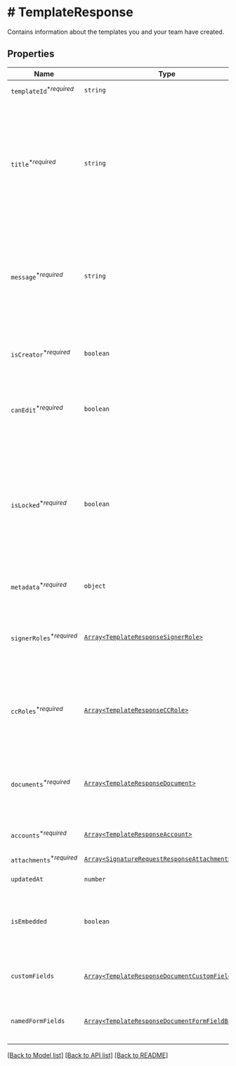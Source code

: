 # # TemplateResponse

Contains information about the templates you and your team have created.

## Properties

Name | Type | Description | Notes
------------ | ------------- | ------------- | -------------
| `templateId`<sup>*_required_</sup> | ```string``` |  The id of the Template.  |  |
| `title`<sup>*_required_</sup> | ```string``` |  The title of the Template. This will also be the default subject of the message sent to signers when using this Template to send a SignatureRequest. This can be overridden when sending the SignatureRequest.  |  |
| `message`<sup>*_required_</sup> | ```string``` |  The default message that will be sent to signers when using this Template to send a SignatureRequest. This can be overridden when sending the SignatureRequest.  |  |
| `isCreator`<sup>*_required_</sup> | ```boolean``` |  `true` if you are the owner of this template, `false` if it&#39;s been shared with you by a team member.  |  |
| `canEdit`<sup>*_required_</sup> | ```boolean``` |  Indicates whether edit rights have been granted to you by the owner (always `true` if that&#39;s you).  |  |
| `isLocked`<sup>*_required_</sup> | ```boolean``` |  Indicates whether the template is locked. If `true`, then the template was created outside your quota and can only be used in `test_mode`. If `false`, then the template is within your quota and can be used to create signature requests.  |  |
| `metadata`<sup>*_required_</sup> | ```object``` |  The metadata attached to the template.  |  |
| `signerRoles`<sup>*_required_</sup> | [```Array<TemplateResponseSignerRole>```](TemplateResponseSignerRole.md) |  An array of the designated signer roles that must be specified when sending a SignatureRequest using this Template.  |  |
| `ccRoles`<sup>*_required_</sup> | [```Array<TemplateResponseCCRole>```](TemplateResponseCCRole.md) |  An array of the designated CC roles that must be specified when sending a SignatureRequest using this Template.  |  |
| `documents`<sup>*_required_</sup> | [```Array<TemplateResponseDocument>```](TemplateResponseDocument.md) |  An array describing each document associated with this Template. Includes form field data for each document.  |  |
| `accounts`<sup>*_required_</sup> | [```Array<TemplateResponseAccount>```](TemplateResponseAccount.md) |  An array of the Accounts that can use this Template.  |  |
| `attachments`<sup>*_required_</sup> | [```Array<SignatureRequestResponseAttachment>```](SignatureRequestResponseAttachment.md) |  Signer attachments.  |  |
| `updatedAt` | ```number``` |  Time the template was last updated.  |  |
| `isEmbedded` | ```boolean``` |  `true` if this template was created using an embedded flow, `false` if it was created on our website.  |  |
| `customFields` | [```Array<TemplateResponseDocumentCustomFieldBase>```](TemplateResponseDocumentCustomFieldBase.md) |  Deprecated. Use `custom_fields` inside the [documents](https://developers.hellosign.com/api/reference/operation/templateGet/#!c&#x3D;200&amp;path&#x3D;template/documents&amp;t&#x3D;response) array instead.  |  |
| `namedFormFields` | [```Array<TemplateResponseDocumentFormFieldBase>```](TemplateResponseDocumentFormFieldBase.md) |  Deprecated. Use `form_fields` inside the [documents](https://developers.hellosign.com/api/reference/operation/templateGet/#!c&#x3D;200&amp;path&#x3D;template/documents&amp;t&#x3D;response) array instead.  |  |

[[Back to Model list]](../../README.md#models) [[Back to API list]](../../README.md#endpoints) [[Back to README]](../../README.md)
